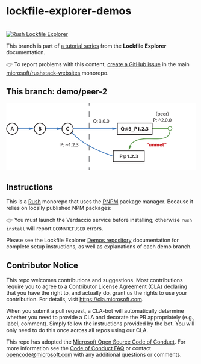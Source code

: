 # lockfile-explorer-demos

<div>
  <br />
  <a href="https://lfx.rushstack.io/">
    <img width="200" alt="Rush Lockfile Explorer" src="https://lfx.rushstack.io/images/site/lockfile-explorer.svg">
  </a>
  <p />
</div>


This branch is part of
[a tutorial series](https://lfx.rushstack.io/pages/scenarios/demos_repo/)
from the **Lockfile Explorer** documentation.

👉 To report problems with this content, [create a GitHub issue](https://github.com/microsoft/rushstack-websites/issues) in the main [microsoft/rushstack-websites](https://github.com/microsoft/rushstack-websites/issues) monorepo.

## This branch: demo/peer-2

<div>
  <img alt="dependency graph for this branch" src="./common/images/lfx-demo-peer-2.svg">
</div>


## Instructions

This is a [Rush](https://rushjs.io) monorepo that uses the [PNPM](https://pnpm.io/) package manager.
Because it relies on locally published NPM packages:

👉 You must launch the Verdaccio service before installing; otherwise `rush install` will report `ECONNREFUSED` errors.

Please see the Lockfile Explorer
[Demos repository](https://lfx.rushstack.io/pages/scenarios/demos_repo/)
documentation for complete setup instructions, as well as explanations of each demo branch.


## Contributor Notice

This repo welcomes contributions and suggestions.  Most contributions require you to agree to a
Contributor License Agreement (CLA) declaring that you have the right to, and actually do, grant us
the rights to use your contribution. For details, visit https://cla.microsoft.com.

When you submit a pull request, a CLA-bot will automatically determine whether you need to provide
a CLA and decorate the PR appropriately (e.g., label, comment). Simply follow the instructions
provided by the bot. You will only need to do this once across all repos using our CLA.

This repo has adopted the [Microsoft Open Source Code of Conduct](https://opensource.microsoft.com/codeofconduct/).
For more information see the [Code of Conduct FAQ](https://opensource.microsoft.com/codeofconduct/faq/) or
contact [opencode@microsoft.com](mailto:opencode@microsoft.com) with any additional questions or comments.

